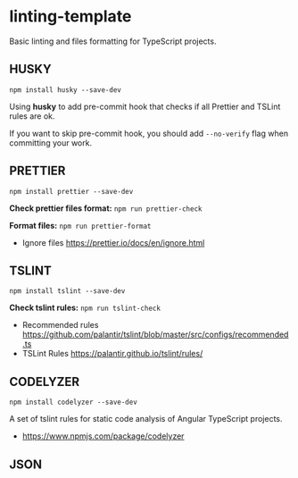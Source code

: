 # linting-template

Basic linting and files formatting for TypeScript projects.

## HUSKY

```
npm install husky --save-dev
```

Using **husky** to add pre-commit hook that checks if all Prettier and TSLint rules are ok.

If you want to skip pre-commit hook, you should add `--no-verify` flag when committing your work.

## PRETTIER

```
npm install prettier --save-dev
```

**Check prettier files format:** `npm run prettier-check`

**Format files:** `npm run prettier-format`

- Ignore files
  https://prettier.io/docs/en/ignore.html

## TSLINT

```
npm install tslint --save-dev
```

**Check tslint rules:** `npm run tslint-check`

- Recommended rules
  https://github.com/palantir/tslint/blob/master/src/configs/recommended.ts
- TSLint Rules https://palantir.github.io/tslint/rules/

## CODELYZER

```
npm install codelyzer --save-dev
```

A set of tslint rules for static code analysis of Angular TypeScript projects.

- https://www.npmjs.com/package/codelyzer

## JSON
